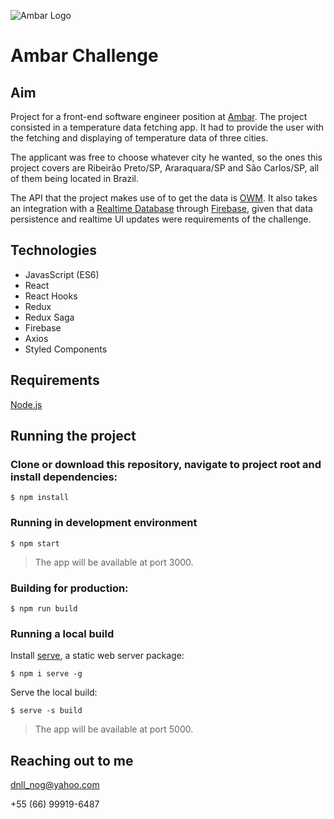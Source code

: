 ![Ambar Logo](https://media-exp1.licdn.com/dms/image/C4E0BAQHaeaoUKL7CkQ/company-logo_200_200/0/1612379609051?e=2159024400&v=beta&t=HSuR1KOqkIy-sLmXjpPFfJIhAWBCg536TkAd_GPWqnY)
# Ambar Challenge
## Aim
Project for a front-end software engineer position at [Ambar](https://www.ambar.tech/). The project consisted in a temperature data fetching app. It had to provide the user with the fetching and displaying of temperature data of three cities. 

The applicant was free to choose whatever city he wanted, so the ones this project covers are Ribeirão Preto/SP, Araraquara/SP and São Carlos/SP, all of them being located in Brazil. 

The API that the project makes use of to get the data is [OWM](https://openweathermap.org/api). It also takes an integration with a [Realtime Database](https://firebase.google.com/docs/database) through [Firebase](https://firebase.google.com/), given that data persistence and realtime UI updates were requirements of the challenge.
## Technologies
* JavasScript (ES6)
* React
* React Hooks
* Redux
* Redux Saga
* Firebase
* Axios
* Styled Components
## Requirements
[Node.js](https://nodejs.org/en/)
## Running the project
### Clone or download this repository, navigate to project root and install dependencies:
```$ npm install```
### Running in development environment
```$ npm start```
> The app will be available at port 3000.
### Building for production:
```$ npm run build```
### Running a local build
Install [serve](https://www.npmjs.com/package/serve), a static web server package:


```$ npm i serve -g```

Serve the local build:


```$ serve -s build```
> The app will be available at port 5000.
## Reaching out to me
dnll_nog@yahoo.com

+55 (66) 99919-6487
